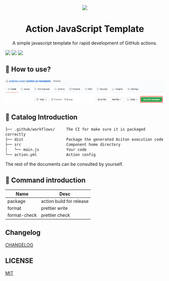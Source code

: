 <p align="center">
  <a href="">
    <img width="140" src="https://avatars.githubusercontent.com/u/73879334?s=200&v=4" />
  </a>
</p>

<h1 align="center">Action JavaScript Template</h1>
<div align="center">
A simple javascript template for rapid development of GitHub actions.
</div>

![](https://img.shields.io/github/workflow/status/actions-cool/action-js-template/CI?style=flat-square)
[![](https://img.shields.io/badge/marketplace-action--js--template-blueviolet?style=flat-square)](https://github.com/marketplace/actions/action-js-template)
[![](https://img.shields.io/github/v/release/actions-cool/action-js-template?style=flat-square&color=orange)](https://github.com/actions-cool/action-js-template/releases)

## 🚀 How to use?

![](https://github.com/actions-cool/resources/blob/main/image/template-js.png?raw=true)

## 📒 Catalog Introduction

```
├── .github/workflows/     The CI for make sure it is packaged correctly
├── dist                   Package the generated Aciton execution code
├── src                    Component home directory
│   └── main.js            Your code
└── action.yml             Action config
```

The rest of the documents can be consulted by yourself.

## 🤖 Command introduction

| Name | Desc |
| -- | -- |
| package | action build for release |
| format | prettier write |
| format-check | prettier check |

## Changelog

[CHANGELOG](./CHANGELOG.md)

## LICENSE

[MIT](./LICENSE)
